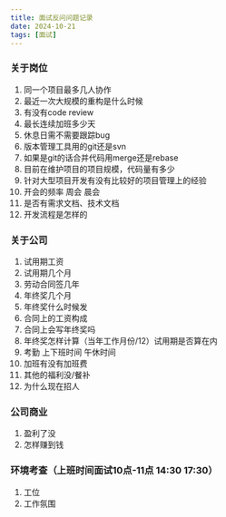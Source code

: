 ```yaml
---
title: 面试反问问题记录
date: 2024-10-21
tags: [面试]
---
```


### 关于岗位
1. 同一个项目最多几人协作
2. 最近一次大规模的重构是什么时候
3. 有没有code review
4. 最长连续加班多少天
5. 休息日需不需要跟踪bug
6. 版本管理工具用的git还是svn
7. 如果是git的话合并代码用merge还是rebase
8. 目前在维护项目的项目规模，代码量有多少
9. 针对大型项目开发有没有比较好的项目管理上的经验
10. 开会的频率 周会 晨会
11. 是否有需求文档、技术文档
12. 开发流程是怎样的

### 关于公司
1. 试用期工资
2. 试用期几个月
3. 劳动合同签几年
4. 年终奖几个月
5. 年终奖什么时候发
6. 合同上的工资构成
7. 合同上会写年终奖吗
8. 年终奖怎样计算（当年工作月份/12）试用期是否算在内
9. 考勤 上下班时间 午休时间
10. 加班有没有加班费
11. 其他的福利没/餐补
12. 为什么现在招人

### 公司商业
1. 盈利了没
2. 怎样赚到钱

### 环境考查（上班时间面试10点-11点 14:30 17:30） 
1. 工位
2. 工作氛围
